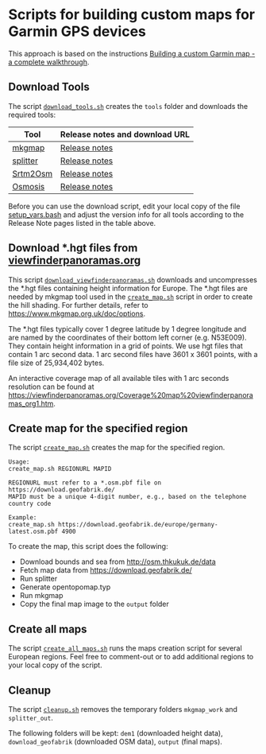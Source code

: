 # Scripts for building custom maps for Garmin GPS devices

This approach is based on the instructions
[Building a custom Garmin map - a complete walkthrough](https://github.com/Matthias1102/OpenTopoMap/blob/master/garmin/README.md).

## Download Tools

The script [`download_tools.sh`](./download_tools.sh) creates the `tools` folder and downloads the required tools:

| Tool                                                     | Release notes and download URL                                                |
| -------------------------------------------------------- | ----------------------------------------------------------------------------- |
| [mkgmap](https://www.mkgmap.org.uk/doc/index.html)       | [Release notes](https://www.mkgmap.org.uk/download/mkgmap.html)               |
| [splitter](https://www.mkgmap.org.uk/doc/splitter.html)  | [Release notes](https://www.mkgmap.org.uk/download/splitter.html)             |
| [Srtm2Osm](https://wiki.openstreetmap.org/wiki/Srtm2Osm) | [Release notes](https://wiki.openstreetmap.org/wiki/Srtm2Osm#Download)        |
| [Osmosis](https://wiki.openstreetmap.org/wiki/Osmosis)   | [Release notes](https://github.com/openstreetmap/osmosis/releases/tag/0.49.2) |

Before you can use the download script, edit your local copy of the file
[setup_vars.bash](https://github.com/Matthias1102/GarminContourMap/blob/main/setup_vars.bash)
and adjust the version info for all tools according to the Release Note pages listed in the table above.

## Download *.hgt files from [viewfinderpanoramas.org](https://viewfinderpanoramas.org/)

This script
[`download_viewfinderpanoramas.sh`](https://github.com/Matthias1102/OpenTopoMap/blob/Matthias1102/garmin/scripts/download_viewfinderpanoramas.sh)
downloads and  uncompresses the *.hgt files containing height information
for Europe. The *.hgt files are needed by mkgmap tool used in the
[`create_map.sh`](https://github.com/Matthias1102/OpenTopoMap/blob/Matthias1102/garmin/scripts/create_map.sh)
script in order to create the hill shading.
For further details, refer to https://www.mkgmap.org.uk/doc/options.

The *.hgt files typically cover 1 degree latitude by 1 degree longitude
and are named by the coordinates of their bottom left corner (e.g. N53E009).
They contain height information in a grid of points. We use hgt files
that contain 1 arc second data. 1 arc second files have 3601 x 3601
points, with a file size of 25,934,402 bytes.

An interactive coverage map of all available tiles with 1 arc seconds
resolution can be found at
https://viewfinderpanoramas.org/Coverage%20map%20viewfinderpanoramas_org1.htm.

## Create map for the specified region

The script
[`create_map.sh`](https://github.com/Matthias1102/OpenTopoMap/blob/Matthias1102/garmin/scripts/create_map.sh)
creates the map for the specified region.

```
Usage:
create_map.sh REGIONURL MAPID

REGIONURL must refer to a *.osm.pbf file on https://download.geofabrik.de/
MAPID must be a unique 4-digit number, e.g., based on the telephone country code

Example:
create_map.sh https://download.geofabrik.de/europe/germany-latest.osm.pbf 4900
```
To create the map, this script does the following:

- Download bounds and sea from http://osm.thkukuk.de/data
- Fetch map data from https://download.geofabrik.de/
- Run splitter
- Generate opentopomap.typ
- Run mkgmap
- Copy the final map image to the `output` folder

## Create all maps

The script
[`create_all_maps.sh`](https://github.com/Matthias1102/OpenTopoMap/blob/Matthias1102/garmin/scripts/create_all_maps.sh)
runs the maps creation script for several European regions.
Feel free to comment-out or to add additional regions to your local copy of the script.

## Cleanup

The script
[`cleanup.sh`](https://github.com/Matthias1102/OpenTopoMap/blob/Matthias1102/garmin/scripts/cleanup.sh)
removes the temporary folders `mkgmap_work` and `splitter_out`.

The following folders will be kept:
`dem1` (downloaded height data), `download_geofabrik` (downloaded OSM data), `output` (final maps).
